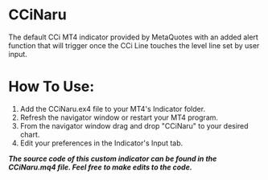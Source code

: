 # CCiNaru
The default CCi MT4 indicator provided by MetaQuotes with an added alert function that will trigger once the CCi Line touches the level line set by user input.

# How To Use:
1. Add the CCiNaru.ex4 file to your MT4's Indicator folder.
2. Refresh the navigator window or restart your MT4 program.
3. From the navigator window drag and drop "CCiNaru" to your desired chart.
4. Edit your preferences in the Indicator's Input tab.

***The source code of this custom indicator can be found in the CCiNaru.mq4 file. Feel free to make edits to the code.***
